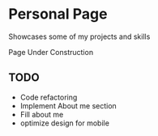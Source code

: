 # Personal Page

Showcases some of my projects and skills

Page Under Construction

## TODO

- Code refactoring
- Implement About me section
- Fill about me
- optimize design for mobile

